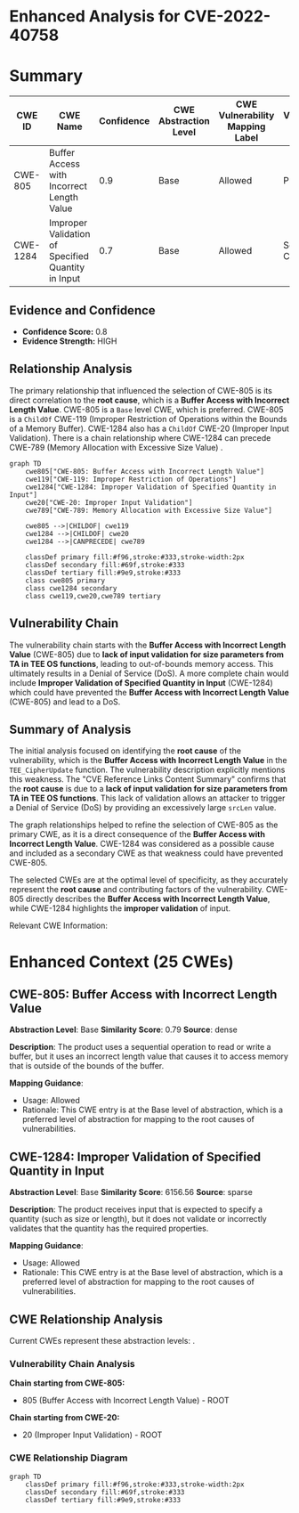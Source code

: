 # Enhanced Analysis for CVE-2022-40758

# Summary
| CWE ID | CWE Name | Confidence | CWE Abstraction Level | CWE Vulnerability Mapping Label | CWE-Vulnerability Mapping Notes |
|---|---|---|---|---|---|
| CWE-805 | Buffer Access with Incorrect Length Value | 0.9 | Base | Allowed | Primary CWE |
| CWE-1284 | Improper Validation of Specified Quantity in Input | 0.7 | Base | Allowed | Secondary Candidate |

## Evidence and Confidence

*   **Confidence Score:** 0.8
*   **Evidence Strength:** HIGH

## Relationship Analysis
The primary relationship that influenced the selection of CWE-805 is its direct correlation to the **root cause**, which is a **Buffer Access with Incorrect Length Value**. CWE-805 is a `Base` level CWE, which is preferred. CWE-805 is a `ChildOf` CWE-119 (Improper Restriction of Operations within the Bounds of a Memory Buffer). CWE-1284 also has a `ChildOf` CWE-20 (Improper Input Validation). There is a chain relationship where CWE-1284 can precede CWE-789 (Memory Allocation with Excessive Size Value) .

```mermaid
graph TD
    cwe805["CWE-805: Buffer Access with Incorrect Length Value"]
    cwe119["CWE-119: Improper Restriction of Operations"]
    cwe1284["CWE-1284: Improper Validation of Specified Quantity in Input"]
    cwe20["CWE-20: Improper Input Validation"]
    cwe789["CWE-789: Memory Allocation with Excessive Size Value"]
    
    cwe805 -->|CHILDOF| cwe119
    cwe1284 -->|CHILDOF| cwe20
    cwe1284 -->|CANPRECEDE| cwe789
    
    classDef primary fill:#f96,stroke:#333,stroke-width:2px
    classDef secondary fill:#69f,stroke:#333
    classDef tertiary fill:#9e9,stroke:#333
    class cwe805 primary
    class cwe1284 secondary
    class cwe119,cwe20,cwe789 tertiary
```

## Vulnerability Chain
The vulnerability chain starts with the **Buffer Access with Incorrect Length Value** (CWE-805) due to **lack of input validation for size parameters from TA in TEE OS functions**, leading to out-of-bounds memory access. This ultimately results in a Denial of Service (DoS). A more complete chain would include **Improper Validation of Specified Quantity in Input** (CWE-1284) which could have prevented the **Buffer Access with Incorrect Length Value** (CWE-805) and lead to a DoS.

## Summary of Analysis
The initial analysis focused on identifying the **root cause** of the vulnerability, which is the **Buffer Access with Incorrect Length Value** in the `TEE_CipherUpdate` function. The vulnerability description explicitly mentions this weakness. The "CVE Reference Links Content Summary" confirms that the **root cause** is due to a **lack of input validation for size parameters from TA in TEE OS functions**. This lack of validation allows an attacker to trigger a Denial of Service (DoS) by providing an excessively large `srcLen` value.

The graph relationships helped to refine the selection of CWE-805 as the primary CWE, as it is a direct consequence of the **Buffer Access with Incorrect Length Value**. CWE-1284 was considered as a possible cause and included as a secondary CWE as that weakness could have prevented CWE-805.

The selected CWEs are at the optimal level of specificity, as they accurately represent the **root cause** and contributing factors of the vulnerability. CWE-805 directly describes the **Buffer Access with Incorrect Length Value**, while CWE-1284 highlights the **improper validation** of input.

Relevant CWE Information:

# Enhanced Context (25 CWEs)

## CWE-805: Buffer Access with Incorrect Length Value
**Abstraction Level**: Base
**Similarity Score**: 0.79
**Source**: dense

**Description**:
The product uses a sequential operation to read or write a buffer, but it uses an incorrect length value that causes it to access memory that is outside of the bounds of the buffer.

**Mapping Guidance**:
- Usage: Allowed
- Rationale: This CWE entry is at the Base level of abstraction, which is a preferred level of abstraction for mapping to the root causes of vulnerabilities.

## CWE-1284: Improper Validation of Specified Quantity in Input
**Abstraction Level**: Base
**Similarity Score**: 6156.56
**Source**: sparse

**Description**:
The product receives input that is expected to specify a quantity (such as size or length), but it does not validate or incorrectly validates that the quantity has the required properties.

**Mapping Guidance**:
- Usage: Allowed
- Rationale: This CWE entry is at the Base level of abstraction, which is a preferred level of abstraction for mapping to the root causes of vulnerabilities.


## CWE Relationship Analysis

Current CWEs represent these abstraction levels: .


### Vulnerability Chain Analysis

**Chain starting from CWE-805:**
- 805 (Buffer Access with Incorrect Length Value) - ROOT


**Chain starting from CWE-20:**
- 20 (Improper Input Validation) - ROOT



### CWE Relationship Diagram

```mermaid
graph TD
    classDef primary fill:#f96,stroke:#333,stroke-width:2px
    classDef secondary fill:#69f,stroke:#333
    classDef tertiary fill:#9e9,stroke:#333
```